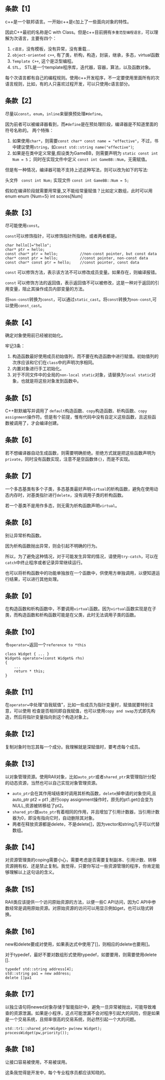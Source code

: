 ## 条款【1】

c++是一个联邦语言。一开始c++是c加上了一些面向对象的特性。

因此C++最初的名称是C with Class。但是c++目前拥有`多重范型编程语言`，可以理解为次语言，主要有四个：

1. `c语言`，没有模板，没有异常，没有重载...
2. `object-oriented c++`, 有了类，析构，构造，封装，继承，多态，virtual函数
3. `Template C++`, 这个是泛型编程。
4. `STL`， STL是一个template程序库，迭代器，容器，算法，以及函数对象。

每个次语言都有自己的编程规则。使用c++开发程序，不一定要使用里面所有的次语言规则，比如，有的人只喜欢过程开发，可以只使用c语言部分。
    
## 条款【2】

尽量以`const`，`enum`，`inline`来替换预处理`#define`。

因为前者可以被编译器看到，而`#define`是在预处理阶段，编译器是不知道里面的符号名称的。
两个特殊：

1. 如果使用`char*`，则需要`const char* const name = "effective"`，不过，书中建议使用`string`，如`const std::string name("effective")`;
2. 如果是在类中定义常量,假设类为GameBB，则需要声明为
	`static const int Num = 5`；
同时在实现文件中定义 
	`const int GameBB::Num`，无需赋值。

但是有一种情况，编译器可能不支持上述这种写法，则可以改为如下的写法:

头文件   ` const int Num;`
实现文件 `const int GameBB::Num = 5;`

假如在编译阶段就需要用常量,又不能给常量赋值？比如定义数组，此时可以用enum
	enum {Num=5}
	int scores[Num]
	

## 条款【3】

尽可能使用`const`。

`const`可以修饰指针，可以修饰指针所指物，或者两者都是。

	char hello[]="hello";
	char* ptr = hello;
	const char* ptr = hello;          //non-const pointer, but const data
	char* const ptr = hello;          //const pointer, non-const data
	const char* const ptr = hello;    //const pointer, const data

`const` 可以修饰方法，表示该方法不可以修改成员变量。如果存在，则编译报错。

`const` 可以修饰方法的返回值，表示返回值不可以被修改，这是一种对于返回的引用变量，阻止其操作成员内部变量的方法。

将`non-const`转换为`const`，可以通过`static_cast`。将`const`转换为`non-const`,可以使用`const_cast`。


## 条款【4】

确定对象使用前已经被初始化。

牢记3条：

1. 构造函数最好使用成员初始值列，而不要在构造函数中进行赋值。初始值列的次序应该和它们在`class`中的声明次序相同。
2. 内置对象进行手工初始化。
3. 对于不同文件中的全局的`non-local static`对象，请替换为`local static`对象，也就是将这些对象发到函数中。


## 条款【5】

C++默默编写并调用了 `default`构造函数、`copy`构造函数、析构函数、`copy assignment`操作符。但是有个前提，惟有代码中没有自定义这些函数，且这些函数被调用了，才会编译创建。

## 条款【6】

若不想编译器自动生成函数，则需要明确拒绝。拒绝方式就是把这些函数声明为`private`，同时没有函数实现，注意不是空函数体`{}`，而是不实现。

## 条款【7】

一个多态基类有多个子类，多态基类最好声明`virtual`的析构函数，避免在使用动态内存时，对基类指针进行`delete`，没有调用子类的析构函数。

若一个基类不是用作多态，则无需为析构函数声明`virtual`。

## 条款【8】

别让异常析构函数。 

因为析构函数抛出异常，则会引起不明确的行为。 

所以，为了避免这种情况，对于可能发生异常的情况，请使用`try-catch`，可以在`catch`中终止程序或者记录异常继续运行。

也可以将析构函数中的功能单独放在一个函数中，供使用方单独调用，以便知道运行结果，可以进行其他处理。

## 条款【9】

在构造函数和析构函数中，不要调用`virtual`函数。因为`virtual`函数实现是在子类，而构造函数和析构函数可能是在父类，此时无法调用子类的函数。

## 条款【10】

令`operator=`返回一个`reference to *this`

	class Widget { ... }
	Widget& operator=(const Widget& rhs)
	{
		...
		return * this;
	}

	
## 条款【11】

在`operator=`中处理“自我赋值”，比如一些成员为指针变量时，赋值就要特别注意，可以使用 检查是否相同即自我赋值，也可以使用`copy and swap`方式即先构造，然后将指针变量指向到这个构造对象上。

## 条款【12】

复制对象时勿忘其每一个成分。我理解就是深赋值时，要考虑每个成员。

## 条款【13】

以对象管理资源。使用RAII对象，比如`auto_ptr`或者`shared_ptr`来管理指针分配的动态资源，当然也可以自己实现对象管理资源。

* `auto_ptr`会在其作用域结束时调用其析构函数，`delete`掉申请的对象空间,且auto_ptr pt2 = pt1 ,进行copy assignment操作时，原先的pt1.get()会变为NULL,资源被转移给了pt2。
* `shared_ptr`跟`auto_ptr`有着相同的作用，并且增加了引用计数器，当引用计数器为0，即没有指向它时，自动删除其对象。
* 两者在释放资源都是delete，不是delete[]，因为vector和string几乎可以代替数组。

## 条款【14】

对资源管理类的coping需要小心，需要考虑是否需要复制副本、引用计数、转移资源拥有权、还是禁止复制。我觉得，只要你写过一些资源管理的程序，你肯定能够理解以上这句话的含义。

## 条款【15】

RAII类应该提供一个访问原始资源的方法，以便一些C API访问，因为C API中参数经常是调用原始资源。对原始资源的访问可以用显示例如get，也可以隐式转换。

## 条款【16】

new和delete要成对使用，如果表达式中使用了[]，则相应的delete也要用[]。

对于typedef，最好不要对数组形式使用typedef，如要要用，则需要使用delete [].
	
	typedef std::string address[4];
	std::string pa1 = new address;
	delete []pa1

## 条款【17】

以独立语句将newed对象存储于智能指针中，避免一旦异常被抛出，可能导致难查的资源泄漏。如果是小程序，这点可能泄漏不会对程序引起大的风险，但是如果是一个交易系统，且频率很高的交易系统，则必然引起一个大的问题。

	std::tr1::shared_ptr<Widget> pw(new Widget);
	processWidget(pw,priority());


## 条款【18】

让接口容易被使用，不易被误用。

这条我觉得是开发中，每个专业程序员都应该知晓的。


